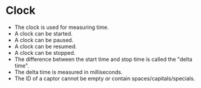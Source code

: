 # Clock

- The clock is used for measuring time.
- A clock can be started.
- A clock can be paused.
- A clock can be resumed.
- A clock can be stopped.
- The difference between the start time and stop time is called the "delta time".
- The delta time is measured in milliseconds.
- The ID of a captor cannot be empty or contain spaces/capitals/specials.
